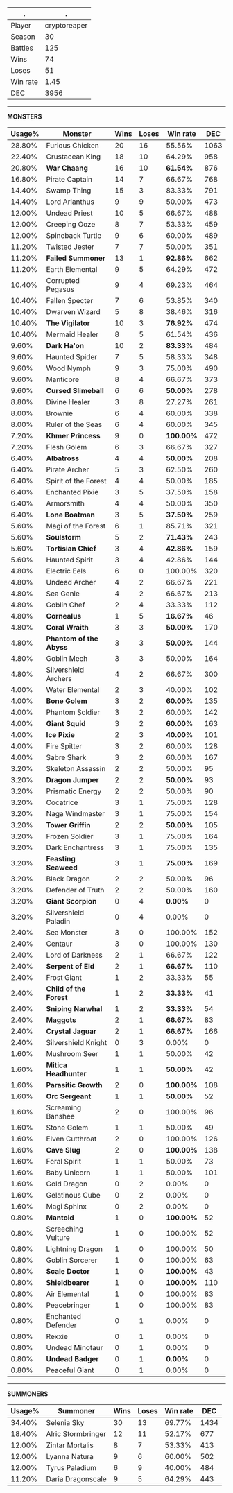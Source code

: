 .|.
|-|-
Player|cryptoreaper
Season|30
Battles|125
Wins|74
Loses|51
Win rate|1.45
DEC|3956

---
**MONSTERS**

Usage%|Monster|Wins|Loses|Win rate|DEC|
-|-|-|-|-|-|
28.80%|Furious Chicken|20|16|55.56%|1063|
22.40%|Crustacean King|18|10|64.29%|958|
20.80%|**War Chaang**|16|10|**61.54%**|876|
16.80%|Pirate Captain|14|7|66.67%|768|
14.40%|Swamp Thing|15|3|83.33%|791|
14.40%|Lord Arianthus|9|9|50.00%|473|
12.00%|Undead Priest|10|5|66.67%|488|
12.00%|Creeping Ooze|8|7|53.33%|459|
12.00%|Spineback Turtle|9|6|60.00%|489|
11.20%|Twisted Jester|7|7|50.00%|351|
11.20%|**Failed Summoner**|13|1|**92.86%**|662|
11.20%|Earth Elemental|9|5|64.29%|472|
10.40%|Corrupted Pegasus|9|4|69.23%|464|
10.40%|Fallen Specter|7|6|53.85%|340|
10.40%|Dwarven Wizard|5|8|38.46%|316|
10.40%|**The Vigilator**|10|3|**76.92%**|474|
10.40%|Mermaid Healer|8|5|61.54%|436|
9.60%|**Dark Ha'on**|10|2|**83.33%**|484|
9.60%|Haunted Spider|7|5|58.33%|348|
9.60%|Wood Nymph|9|3|75.00%|490|
9.60%|Manticore|8|4|66.67%|373|
9.60%|**Cursed Slimeball**|6|6|**50.00%**|278|
8.80%|Divine Healer|3|8|27.27%|261|
8.00%|Brownie|6|4|60.00%|338|
8.00%|Ruler of the Seas|6|4|60.00%|345|
7.20%|**Khmer Princess**|9|0|**100.00%**|472|
7.20%|Flesh Golem|6|3|66.67%|327|
6.40%|**Albatross**|4|4|**50.00%**|208|
6.40%|Pirate Archer|5|3|62.50%|260|
6.40%|Spirit of the Forest|4|4|50.00%|185|
6.40%|Enchanted Pixie|3|5|37.50%|158|
6.40%|Armorsmith|4|4|50.00%|350|
6.40%|**Lone Boatman**|3|5|**37.50%**|259|
5.60%|Magi of the Forest|6|1|85.71%|321|
5.60%|**Soulstorm**|5|2|**71.43%**|243|
5.60%|**Tortisian Chief**|3|4|**42.86%**|159|
5.60%|Haunted Spirit|3|4|42.86%|144|
4.80%|Electric Eels|6|0|100.00%|320|
4.80%|Undead Archer|4|2|66.67%|221|
4.80%|Sea Genie|4|2|66.67%|213|
4.80%|Goblin Chef|2|4|33.33%|112|
4.80%|**Cornealus**|1|5|**16.67%**|46|
4.80%|**Coral Wraith**|3|3|**50.00%**|170|
4.80%|**Phantom of the Abyss**|3|3|**50.00%**|144|
4.80%|Goblin Mech|3|3|50.00%|164|
4.80%|Silvershield Archers|4|2|66.67%|300|
4.00%|Water Elemental|2|3|40.00%|102|
4.00%|**Bone Golem**|3|2|**60.00%**|135|
4.00%|Phantom Soldier|3|2|60.00%|142|
4.00%|**Giant Squid**|3|2|**60.00%**|163|
4.00%|**Ice Pixie**|2|3|**40.00%**|101|
4.00%|Fire Spitter|3|2|60.00%|128|
4.00%|Sabre Shark|3|2|60.00%|167|
3.20%|Skeleton Assassin|2|2|50.00%|95|
3.20%|**Dragon Jumper**|2|2|**50.00%**|93|
3.20%|Prismatic Energy|2|2|50.00%|90|
3.20%|Cocatrice|3|1|75.00%|128|
3.20%|Naga Windmaster|3|1|75.00%|154|
3.20%|**Tower Griffin**|2|2|**50.00%**|105|
3.20%|Frozen Soldier|3|1|75.00%|164|
3.20%|Dark Enchantress|3|1|75.00%|135|
3.20%|**Feasting Seaweed**|3|1|**75.00%**|169|
3.20%|Black Dragon|2|2|50.00%|96|
3.20%|Defender of Truth|2|2|50.00%|160|
3.20%|**Giant Scorpion**|0|4|**0.00%**|0|
3.20%|Silvershield Paladin|0|4|0.00%|0|
2.40%|Sea Monster|3|0|100.00%|152|
2.40%|Centaur|3|0|100.00%|130|
2.40%|Lord of Darkness|2|1|66.67%|122|
2.40%|**Serpent of Eld**|2|1|**66.67%**|110|
2.40%|Frost Giant|1|2|33.33%|55|
2.40%|**Child of the Forest**|1|2|**33.33%**|41|
2.40%|**Sniping Narwhal**|1|2|**33.33%**|54|
2.40%|**Maggots**|2|1|**66.67%**|83|
2.40%|**Crystal Jaguar**|2|1|**66.67%**|166|
2.40%|Silvershield Knight|0|3|0.00%|0|
1.60%|Mushroom Seer|1|1|50.00%|42|
1.60%|**Mitica Headhunter**|1|1|**50.00%**|42|
1.60%|**Parasitic Growth**|2|0|**100.00%**|108|
1.60%|**Orc Sergeant**|1|1|**50.00%**|52|
1.60%|Screaming Banshee|2|0|100.00%|96|
1.60%|Stone Golem|1|1|50.00%|49|
1.60%|Elven Cutthroat|2|0|100.00%|126|
1.60%|**Cave Slug**|2|0|**100.00%**|138|
1.60%|Feral Spirit|1|1|50.00%|73|
1.60%|Baby Unicorn|1|1|50.00%|101|
1.60%|Gold Dragon|0|2|0.00%|0|
1.60%|Gelatinous Cube|0|2|0.00%|0|
1.60%|Magi Sphinx|0|2|0.00%|0|
0.80%|**Mantoid**|1|0|**100.00%**|52|
0.80%|Screeching Vulture|1|0|100.00%|52|
0.80%|Lightning Dragon|1|0|100.00%|50|
0.80%|Goblin Sorcerer|1|0|100.00%|63|
0.80%|**Scale Doctor**|1|0|**100.00%**|43|
0.80%|**Shieldbearer**|1|0|**100.00%**|110|
0.80%|Air Elemental|1|0|100.00%|83|
0.80%|Peacebringer|1|0|100.00%|83|
0.80%|Enchanted Defender|0|1|0.00%|0|
0.80%|Rexxie|0|1|0.00%|0|
0.80%|Undead Minotaur|0|1|0.00%|0|
0.80%|**Undead Badger**|0|1|**0.00%**|0|
0.80%|Peaceful Giant|0|1|0.00%|0|

---
**SUMMONERS**

Usage%|Summoner|Wins|Loses|Win rate|DEC|
-|-|-|-|-|-|
34.40%|Selenia Sky|30|13|69.77%|1434|
18.40%|Alric Stormbringer|12|11|52.17%|677|
12.00%|Zintar Mortalis|8|7|53.33%|413|
12.00%|Lyanna Natura|9|6|60.00%|502|
12.00%|Tyrus Paladium|6|9|40.00%|484|
11.20%|Daria Dragonscale|9|5|64.29%|443|
